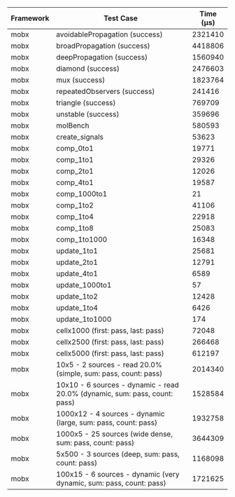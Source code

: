 | Framework | Test Case | Time (μs) |
| --- | --- | --- |
| mobx | avoidablePropagation (success) | 2321410 |
| mobx | broadPropagation (success) | 4418806 |
| mobx | deepPropagation (success) | 1560940 |
| mobx | diamond (success) | 2476603 |
| mobx | mux (success) | 1823764 |
| mobx | repeatedObservers (success) | 241416 |
| mobx | triangle (success) | 769709 |
| mobx | unstable (success) | 359696 |
| mobx | molBench | 580593 |
| mobx | create_signals | 53623 |
| mobx | comp_0to1 | 19771 |
| mobx | comp_1to1 | 29326 |
| mobx | comp_2to1 | 12026 |
| mobx | comp_4to1 | 19587 |
| mobx | comp_1000to1 | 21 |
| mobx | comp_1to2 | 41106 |
| mobx | comp_1to4 | 22918 |
| mobx | comp_1to8 | 25083 |
| mobx | comp_1to1000 | 16348 |
| mobx | update_1to1 | 25681 |
| mobx | update_2to1 | 12791 |
| mobx | update_4to1 | 6589 |
| mobx | update_1000to1 | 57 |
| mobx | update_1to2 | 12428 |
| mobx | update_1to4 | 6426 |
| mobx | update_1to1000 | 174 |
| mobx | cellx1000 (first: pass, last: pass) | 72048 |
| mobx | cellx2500 (first: pass, last: pass) | 266468 |
| mobx | cellx5000 (first: pass, last: pass) | 612197 |
| mobx | 10x5 - 2 sources - read 20.0% (simple, sum: pass, count: pass) | 2014340 |
| mobx | 10x10 - 6 sources - dynamic - read 20.0% (dynamic, sum: pass, count: pass) | 1528584 |
| mobx | 1000x12 - 4 sources - dynamic (large, sum: pass, count: pass) | 1932758 |
| mobx | 1000x5 - 25 sources (wide dense, sum: pass, count: pass) | 3644309 |
| mobx | 5x500 - 3 sources (deep, sum: pass, count: pass) | 1168098 |
| mobx | 100x15 - 6 sources - dynamic (very dynamic, sum: pass, count: pass) | 1721625 |
